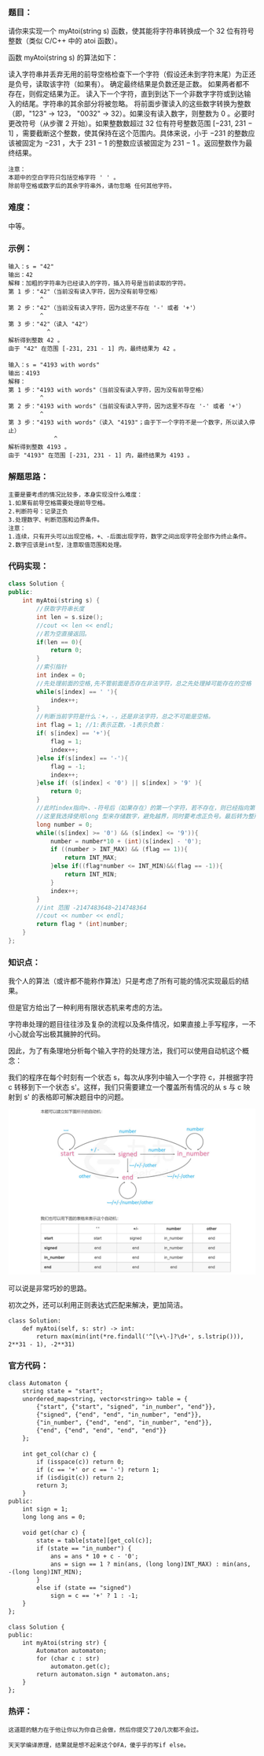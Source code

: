 ### 题目：

请你来实现一个 myAtoi(string s) 函数，使其能将字符串转换成一个 32 位有符号整数（类似 C/C++ 中的 atoi 函数）。

函数 myAtoi(string s) 的算法如下：

读入字符串并丢弃无用的前导空格检查下一个字符（假设还未到字符末尾）为正还是负号，读取该字符（如果有）。 确定最终结果是负数还是正数。 如果两者都不存在，则假定结果为正。
读入下一个字符，直到到达下一个非数字字符或到达输入的结尾。字符串的其余部分将被忽略。
将前面步骤读入的这些数字转换为整数（即，"123" -> 123， "0032" -> 32）。如果没有读入数字，则整数为 0 。必要时更改符号（从步骤 2 开始）。如果整数数超过 32 位有符号整数范围 [−231,  231 − 1] ，需要截断这个整数，使其保持在这个范围内。具体来说，小于 −231 的整数应该被固定为 −231 ，大于 231 − 1 的整数应该被固定为 231 − 1 。返回整数作为最终结果。

```
注意：
本题中的空白字符只包括空格字符 ' ' 。
除前导空格或数字后的其余字符串外，请勿忽略 任何其他字符。
```

### 难度：

中等。

### 示例：

```
输入：s = "42"
输出：42
解释：加粗的字符串为已经读入的字符，插入符号是当前读取的字符。
第 1 步："42"（当前没有读入字符，因为没有前导空格）
         ^
第 2 步："42"（当前没有读入字符，因为这里不存在 '-' 或者 '+'）
         ^
第 3 步："42"（读入 "42"）
           ^
解析得到整数 42 。
由于 "42" 在范围 [-231, 231 - 1] 内，最终结果为 42 。

输入：s = "4193 with words"
输出：4193
解释：
第 1 步："4193 with words"（当前没有读入字符，因为没有前导空格）
         ^
第 2 步："4193 with words"（当前没有读入字符，因为这里不存在 '-' 或者 '+'）
         ^
第 3 步："4193 with words"（读入 "4193"；由于下一个字符不是一个数字，所以读入停止）
             ^
解析得到整数 4193 。
由于 "4193" 在范围 [-231, 231 - 1] 内，最终结果为 4193 。

```

### 解题思路：

```
主要是要考虑的情况比较多，本身实现没什么难度：
1.如果有前导空格需要处理前导空格。
2.判断符号：记录正负
3.处理数字、判断范围和边界条件。
注意：
1.连续，只有开头可以出现空格，+、-后面出现字符，数字之间出现字符全部作为终止条件。
2.数字应该是int型，注意取值范围和处理。
```

### 代码实现：

```c++
class Solution {
public:
    int myAtoi(string s) {
        //获取字符串长度
        int len = s.size();
        //cout << len << endl;
        //若为空直接返回。
        if(len == 0){
            return 0;
        }
        //索引指针
        int index = 0;
        //先处理前面的空格,先不管前面是否存在非法字符，总之先处理掉可能存在的空格
        while(s[index] == ' '){
            index++;
        }
        //判断当前字符是什么：+，-，还是非法字符，总之不可能是空格。
        int flag = 1; //1:表示正数，-1表示负数：
        if( s[index] == '+'){
            flag = 1;
            index++;
        }else if(s[index] == '-'){
            flag = -1;
            index++;
        }else if( (s[index] < '0') || s[index] > '9' ){
            return 0;
        }
        //此时index指向+、-符号后（如果存在）的第一个字符，若不存在，则已经指向第一个数字。
        //这里我选择使用long 型来存储数字，避免越界，同时要考虑正负号。最后转为整形即可。
        long number = 0;
        while((s[index] >= '0') && (s[index] <= '9')){
            number = number*10 + (int)(s[index] - '0');
            if ((number > INT_MAX) && (flag == 1)){
                return INT_MAX;
            }else if((flag*number <= INT_MIN)&&(flag == -1)){
                return INT_MIN;
            }
            index++;
        }
        //int 范围 -2147483648~214748364
        //cout << number << endl;
        return flag * (int)number;
    }
};
```

### 知识点：

 我个人的算法（或许都不能称作算法）只是考虑了所有可能的情况实现最后的结果。

但是官方给出了一种利用有限状态机来考虑的方法。

字符串处理的题目往往涉及复杂的流程以及条件情况，如果直接上手写程序，一不小心就会写出极其臃肿的代码。

因此，为了有条理地分析每个输入字符的处理方法，我们可以使用自动机这个概念：

我们的程序在每个时刻有一个状态 s，每次从序列中输入一个字符 c，并根据字符 c 转移到下一个状态 s'。这样，我们只需要建立一个覆盖所有情况的从 s 与 c 映射到 s' 的表格即可解决题目中的问题。

![](..\Images\DFA.jpg)

可以说是非常巧妙的思路。

初次之外，还可以利用正则表达式匹配来解决，更加简洁。

```
class Solution:
    def myAtoi(self, s: str) -> int:
        return max(min(int(*re.findall('^[\+\-]?\d+', s.lstrip())), 2**31 - 1), -2**31)
```

### 官方代码：

```
class Automaton {
    string state = "start";
    unordered_map<string, vector<string>> table = {
        {"start", {"start", "signed", "in_number", "end"}},
        {"signed", {"end", "end", "in_number", "end"}},
        {"in_number", {"end", "end", "in_number", "end"}},
        {"end", {"end", "end", "end", "end"}}
    };

    int get_col(char c) {
        if (isspace(c)) return 0;
        if (c == '+' or c == '-') return 1;
        if (isdigit(c)) return 2;
        return 3;
    }
public:
    int sign = 1;
    long long ans = 0;

    void get(char c) {
        state = table[state][get_col(c)];
        if (state == "in_number") {
            ans = ans * 10 + c - '0';
            ans = sign == 1 ? min(ans, (long long)INT_MAX) : min(ans, -(long long)INT_MIN);
        }
        else if (state == "signed")
            sign = c == '+' ? 1 : -1;
    }
};

class Solution {
public:
    int myAtoi(string str) {
        Automaton automaton;
        for (char c : str)
            automaton.get(c);
        return automaton.sign * automaton.ans;
    }
};

```

### 热评：

```
这道题的魅力在于他让你以为你自己会做，然后你提交了20几次都不会过。
```

```
天天学编译原理，结果就是想不起来这个DFA，傻乎乎的写if else。
```

